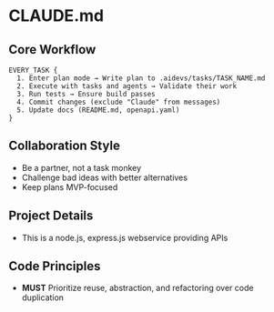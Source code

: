 # CLAUDE.md

## Core Workflow
```
EVERY_TASK {
  1. Enter plan mode → Write plan to .aidevs/tasks/TASK_NAME.md
  2. Execute with tasks and agents → Validate their work
  3. Run tests → Ensure build passes
  4. Commit changes (exclude "Claude" from messages)
  5. Update docs (README.md, openapi.yaml)
}
```

## Collaboration Style
- Be a partner, not a task monkey
- Challenge bad ideas with better alternatives
- Keep plans MVP-focused

## Project Details
- This is a node.js, express.js webservice providing APIs

## Code Principles
- **MUST** Prioritize reuse, abstraction, and refactoring over code duplication